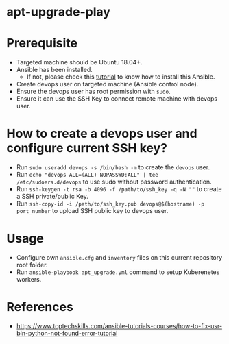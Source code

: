 # apt-upgrade-play

# Prerequisite

- Targeted machine should be Ubuntu 18.04+.
- Ansible has been installed.
    - If not, please check this [tutorial](https://www.digitalocean.com/community/tutorials/how-to-install-and-configure-ansible-on-ubuntu-18-04) to know how to install this Ansible.
- Create devops user on targeted machine (Ansible control node).
- Ensure the devops user has root permission with `sudo`.
- Ensure it can use the SSH Key to connect remote machine with devops user.

# How to create a devops user and configure current SSH key?

- Run `sudo useradd devops -s /bin/bash -m` to create the `devops` user.
- Run `echo "devops ALL=(ALL) NOPASSWD:ALL" | tee /etc/sudoers.d/devops` to use sudo without password authentication.
- Run `ssh-keygen -t rsa -b 4096 -f /path/to/ssh_key -q -N ""` to create a SSH private/public Key.
- Run `ssh-copy-id -i /path/to/ssh_key.pub devops@$(hostname) -p port_number` to upload SSH public key to devops user.

# Usage

- Configure own `ansible.cfg` and `inventory` files on this current repository root folder.
- Run `ansible-playbook apt_upgrade.yml` command to setup Kuberenetes workers.

# References

- https://www.toptechskills.com/ansible-tutorials-courses/how-to-fix-usr-bin-python-not-found-error-tutorial
